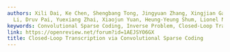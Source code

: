 ```yaml
---
authors: Xili Dai, Ke Chen, Shengbang Tong, Jingyuan Zhang, Xingjian Gao, Mingyang
  Li, Druv Pai, Yuexiang Zhai, Xiaojun Yuan, Heung-Yeung Shum, Lionel Ni, Yi Ma
keywords: Convolutional Sparse Coding, Inverse Problem, Closed-Loop Transcription
link: https://openreview.net/forum?id=1AEJSYO6GX
title: Closed-Loop Transcription via Convolutional Sparse Coding
---
```

